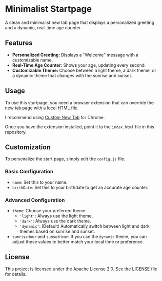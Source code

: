 # Minimalist Startpage

A clean and minimalist new tab page that displays a personalized greeting and a dynamic, real-time age counter.

## Features

-   **Personalized Greeting:** Displays a "Welcome" message with a customizable name.
-   **Real-Time Age Counter:** Shows your age, updating every second.
-   **Customizable Theme:** Choose between a light theme, a dark theme, or a dynamic theme that changes with the sunrise and sunset.

## Usage

To use this startpage, you need a browser extension that can override the new tab page with a local HTML file. 

I recommend using [Custom New Tab](https://chromewebstore.google.com/detail/custom-new-tab/lfjnnkckddkopjfgmbcpdiolnmfobflj) for Chrome.

Once you have the extension installed, point it to the `index.html` file in this repository.

## Customization

To personalize the start page, simply edit the `config.js` file.

### Basic Configuration

-   `name`: Set this to your name.
-   `birthDate`: Set this to your birthdate to get an accurate age counter.

### Advanced Configuration

-   `theme`: Choose your preferred theme.
    -   `'light'`: Always use the light theme.
    -   `'dark'`: Always use the dark theme.
    -   `'dynamic'`: (Default) Automatically switch between light and dark themes based on sunrise and sunset.
-   `sunriseHour` and `sunsetHour`: If you use the `dynamic` theme, you can adjust these values to better match your local time or preference.

## License

This project is licensed under the Apache License 2.0. See the [LICENSE](LICENSE) file for details.
